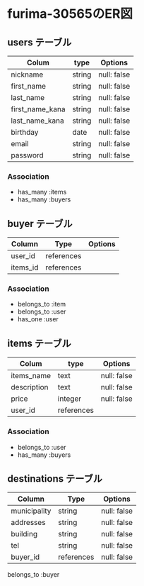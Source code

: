 # furima-30565のER図

## users テーブル

| Colum           | type    | Options       |
| --------------  | ------  | -----------   |
| nickname        | string    | null: false |
| first_name      | string    | null: false |
| last_name       | string    | null: false |
| first_name_kana | string    | null: false |
| last_name_kana  | string    | null: false |
| birthday        | date      | null: false |
| email           | string    | null: false |
| password        | string    | null: false |

### Association

- has_many :items
- has_many :buyers

## buyer テーブル

| Column           | Type       | Options      |
| ---------------- | ---------- | -----------  |
| user_id          | references |             |
| items_id         | references |             |

### Association

- belongs_to :item
- belongs_to :user
- has_one :user

## items テーブル

| Colum       | type       | Options     |
| ----------  | ---------- | ----------- |
| items_name  | text       | null: false |
| description | text       | null: false |
| price       | integer    | null: false |
| user_id     | references |             |

### Association

- belongs_to :user
- has_many :buyers

## destinations テーブル

| Column           | Type       | Options     |
| ---------------- | ---------- | ----------- |
| municipality     | string     | null: false |
| addresses        | string     | null: false |
| building         | string     | null: false |
| tel              | string     | null: false |
| buyer_id         | references | null: false |

belongs_to :buyer